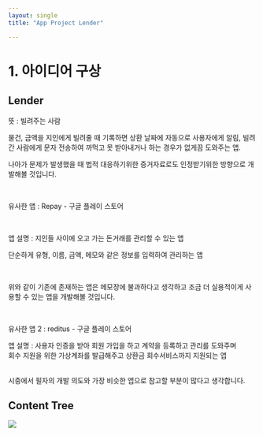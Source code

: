 ```yaml
---
layout: single
title: "App Project Lender"

---
```


# 1. 아이디어 구상
## Lender
뜻 : 빌려주는 사람<br>

물건, 금액을 지인에게 빌려줄 때 기록하면 상환 날짜에 자동으로 사용자에게 알림, 빌려간 사람에게 문자 전송하여 까먹고 못 받아내거나 하는 경우가 없게끔 도와주는 앱.<br>

나아가 문제가 발생했을 때 법적 대응하기위한 증거자료로도 인정받기위한 방향으로 개발해볼 것입니다. <br>

<br>

유사한 앱 : Repay - 구글 플레이 스토어 <br>

<br>

앱 설명 : 지인들 사이에 오고 가는 돈거래를 관리할 수 있는 앱<br>

단순하게 유형, 이름, 금액, 메모와 같은 정보를 입력하여 관리하는 앱<br>

<br>

위와 같이 기존에 존재하는 앱은 메모장에 불과하다고 생각하고 조금 더 실용적이게 사용할 수 있는 앱을 개발해볼 것입니다.<br>

<br>

유사한 앱 2 : reditus - 구글 플레이 스토어

앱 설명 : 사용자 인증을 받아 회원 가입을 하고 계약을 등록하고 관리를 도와주며 <br> 회수 지원을 위한 가상계좌를 발급해주고 상환금 회수서비스까지 지원되는 앱<br>

<br> 시중에서 필자의 개발 의도와 가장 비슷한 앱으로 참고할 부분이 많다고 생각합니다. <br>


## Content Tree

<img src="https://user-images.githubusercontent.com/96991512/158811191-96266631-906c-4d46-9461-1d2eaef2f40d.jpg" />
